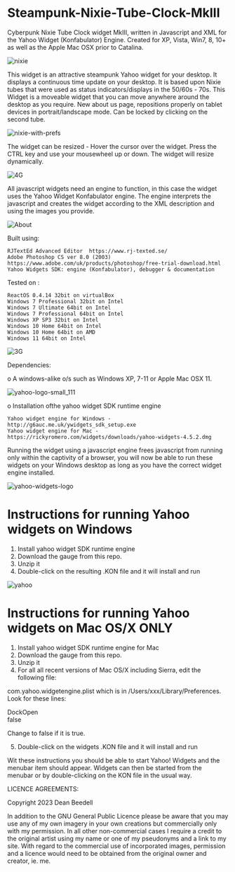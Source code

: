 # Steampunk-Nixie-Tube-Clock-MkIII

 Cyberpunk Nixie Tube Clock widget MkIII, written in Javascript and XML for the Yahoo 
 Widget (Konfabulator) Engine. Created for XP, Vista, Win7, 8, 10+ as well as the 
 Apple Mac OSX prior to Catalina.
 
![nixie](https://github.com/yereverluvinunclebert/Steampunk-Nixie-Tube-Clock-MkIII/assets/2788342/1c3de5c1-84b7-4b22-9508-eeeed78e049b)

 This widget is an attractive steampunk Yahoo widget for your desktop. It 
 displays a continuous time update on your desktop. It is based upon Nixie tubes 
 that were used as status indicators/displays in the 50/60s - 70s. This Widget 
 is a moveable widget that you can move anywhere around the desktop as you 
 require. New about us page, repositions properly on tablet devices in 
 portrait/landscape mode. Can be locked by clicking on the second tube.
 
 ![nixie-with-prefs](https://github.com/yereverluvinunclebert/Steampunk-Nixie-Tube-Clock-MkIII/assets/2788342/54dc31c6-95ea-4d73-bdf9-625444cb6663)


 The widget can be resized - Hover the cursor over the widget. Press the CTRL key 
 and use your mousewheel up or down. The widget will resize dynamically.
 
![4G](https://github.com/yereverluvinunclebert/Steampunk-Nixie-Tube-Clock-MkIII/assets/2788342/cdc865b5-6dac-4205-ad34-78214646d06c)

 All javascript widgets need an engine to function, in this case the widget uses 
 the Yahoo Widget Konfabulator engine. The engine interprets the javascript and 
 creates the widget according to the XML description and using the images you 
 provide. 

![About](https://github.com/yereverluvinunclebert/Steampunk-Nixie-Tube-Clock-MkIII/assets/2788342/24be856a-a976-4b30-b46f-86b5a61a1e99)

Built using: 

	RJTextEd Advanced Editor  https://www.rj-texted.se/ 
	Adobe Photoshop CS ver 8.0 (2003)  https://www.adobe.com/uk/products/photoshop/free-trial-download.html 
	Yahoo Widgets SDK: engine (Konfabulator), debugger & documentation
	
Tested on :

	ReactOS 0.4.14 32bit on virtualBox    
	Windows 7 Professional 32bit on Intel    
	Windows 7 Ultimate 64bit on Intel    
	Windows 7 Professional 64bit on Intel    
	Windows XP SP3 32bit on Intel    
	Windows 10 Home 64bit on Intel    
	Windows 10 Home 64bit on AMD    
	Windows 11 64bit on Intel  
  
  ![3G](https://github.com/yereverluvinunclebert/Steampunk-Nixie-Tube-Clock-MkIII/assets/2788342/e292e9cc-65c4-4b01-ad86-e80eca548702)
 
 Dependencies:
 
 o A windows-alike o/s such as Windows XP, 7-11 or Apple Mac OSX 11.    	
 
 ![yahoo-logo-small_111](https://github.com/yereverluvinunclebert/Steampunk-Nixie-Tube-Clock-MkIII/assets/2788342/520d15a2-85e9-4601-9f8f-6600d7819f56)
 
 o Installation ofthe yahoo widget SDK runtime engine  
 
	Yahoo widget engine for Windows - http://g6auc.me.uk/ywidgets_sdk_setup.exe  
	Yahoo widget engine for Mac - https://rickyromero.com/widgets/downloads/yahoo-widgets-4.5.2.dmg
 
 Running the widget using a javascript engine frees javascript from running only 
 within the captivity of a browser, you will now be able to run these widgets on 
 your Windows desktop as long as you have the correct widget engine installed.
 
  ![yahoo-widgets-logo](https://github.com/yereverluvinunclebert/Steampunk-Nixie-Tube-Clock-MkIII/assets/2788342/663b6c4e-1d7f-48e3-8c19-df22ef5e6355)

 Instructions for running Yahoo widgets on Windows
 =================================================
 
 1. Install yahoo widget SDK runtime engine
 2. Download the gauge from this repo.
 3. Unzip it
 4. Double-click on the resulting .KON file and it will install and run

 ![yahoo](https://github.com/yereverluvinunclebert/Steampunk-Nixie-Tube-Clock-MkIII/assets/2788342/61022005-ac04-4f59-ab99-c1f60db9a0d7)

 Instructions for running Yahoo widgets on Mac OS/X ONLY
 ========================================================
 
 1. Install yahoo widget SDK runtime engine for Mac
 2. Download the gauge from this repo.
 3. Unzip it
 4. For all all recent versions of Mac OS/X including Sierra, edit the following 
 file:
 
 com.yahoo.widgetengine.plist which is in /Users/xxx/Library/Preferences. Look 
 for these lines: 
    
   <key>DockOpen</key>  
   <string>false</string>  
 
 Change to false if it is true.
 
 5. Double-click on the widgets .KON file and it will install and run
 
 Wit these instructions you should be able to start Yahoo! Widgets and the 
 menubar item should appear. Widgets can then be started from the menubar or by 
 double-clicking on the KON file in the usual way.
 

 
 LICENCE AGREEMENTS:
 
 Copyright 2023 Dean Beedell
 
 In addition to the GNU General Public Licence please be aware that you may use
 any of my own imagery in your own creations but commercially only with my
 permission. In all other non-commercial cases I require a credit to the
 original artist using my name or one of my pseudonyms and a link to my site.
 With regard to the commercial use of incorporated images, permission and a
 licence would need to be obtained from the original owner and creator, ie. me.
 
